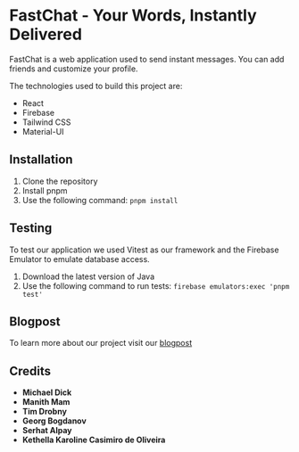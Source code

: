 # FastChat - Your Words, Instantly Delivered

FastChat is a web application used to send instant messages. You can add friends and customize your profile.

The technologies used to build this project are:

- React
- Firebase
- Tailwind CSS
- Material-UI

## Installation

1. Clone the repository
2. Install pnpm
3. Use the following command: `pnpm install`

## Testing

To test our application we used Vitest as our framework and the Firebase Emulator to emulate database access.

1. Download the latest version of Java
2. Use the following command to run tests: `firebase emulators:exec 'pnpm test'`

## Blogpost 

To learn more about our project visit our [blogpost](https://blog.mi.hdm-stuttgart.de/index.php/2023/09/13/fastchat-your-words-instantly-delivered/)

## Credits

- **Michael Dick**          
- **Manith Mam**               
- **Tim Drobny**           
- **Georg Bogdanov** 
- **Serhat Alpay**        
- **Kethella Karoline Casimiro de Oliveira** 
